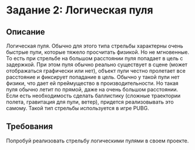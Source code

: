 # Задание 2: Логическая пуля

## Описание

Логическая пуля. Обычно для этого типа стрельбы характерны очень быстрые пули, которые тяжело просчитать физикой. Но не мгновенные. То есть при стрельбе на большом расстоянии пуля попадает в цель с задержкой. При этом пуля обычно реально существует в сцене (может отображаться графически или нет), объект пули честно пролетает все расстояние и фиксирует попадание в цель. Обычно у такой пули нет физики, что дает ей преймущество в производительности. Но такая пуля обычно летит по прямой, даже на очень большом расстоянии. Если есть необходимость сделать баллистику (сложные траектории полета, гравитация для пули, ветер), придется реализовывать это самому. Такой тип стрельбы используется в игре PUBG.

## Требования

Попробуй реализовать стрельбу логическими пулями в своем проекте.

